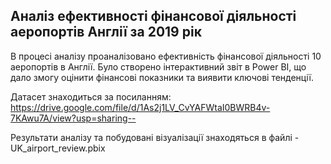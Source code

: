 ## Аналіз ефективності фінансової діяльності аеропортів Англії за 2019 рік 

В процесі аналізу проаналізовано ефективність фінансової діяльності 10  аеропортів в Англії. Було створено інтерактивний звіт в Power BI, що дало змогу оцінити фінансові показники та виявити ключові тенденції.

Датасет знаходиться за посиланням: https://drive.google.com/file/d/1As2j1LV_CvYAFWtaI0BWRB4v-7KAwu7A/view?usp=sharing--

Результати аналізу та побудовані візуалізації знаходяться в файлі - UK_airport_review.pbix
